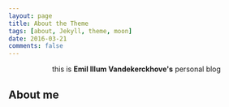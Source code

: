 ```yaml
---
layout: page
title: About the Theme
tags: [about, Jekyll, theme, moon]
date: 2016-03-21
comments: false
---
```

    
<center><a href="https://emilillum.github.io/personalblog/"></a> this is <b>Emil Illum Vandekerckhove's</b> personal blog</center>

## About me
